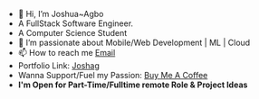 
- 👋 Hi, I’m Joshua~Agbo<Joshag>
- A FullStack Software Engineer.
- A Computer Science Student
- 👀 I’m passionate about  Mobile/Web Development | ML | Cloud
- 📫 How to reach me [Email](mailto:developer.gemjoshua@gmail.com)
- Portfolio Link: [Joshag](https://joshag.vercel.app)
- Wanna Support/Fuel my Passion: [Buy Me A Coffee](https://bit.ly/48zy9gJ)
- **I'm Open for Part-Time/Fulltime remote Role & Project Ideas**

<!---
gemjoshua/gemjoshua is a ✨ special ✨ repository because its `README.md` (this file) appears on your GitHub profile.
You can click the Preview link to take a look at your changes.
--->
